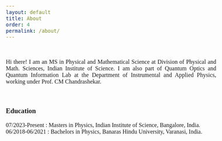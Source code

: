 ```yaml
---
layout: default
title: About
order: 4
permalink: /about/
---
```


<style>
    body {
        font-family: 'Comfortaa', cursive;
        font-size: 16px;
    }
</style>


&nbsp;

<div style="text-align: justify"> 

Hi there! I am an MS in Physical and Mathematical Science at Division of Physical and Math. Sciences, Indian Institute of Science. I am also part of Quantum Optics and Quantum Information Lab at the Department of Instrumental and Applied Physics, working under Prof. CM Chandrashekar.  

</div>

&nbsp;

<h3>Education</h3>

07/2023-Present : Masters in Physics, Indian Institute of Science, Bangalore, India. <br>
06/2018-06/2021 : Bachelors in Physics, Banaras Hindu University, Varanasi, India.

